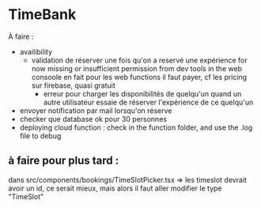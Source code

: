 # TimeBank

À faire :

- availibility
  - validation de réserver une fois qu'on a reservé une expérience
    for now missing or insufficient permission from dev tools in the web consoole
    en fait pour les web functions il faut payer, cf les pricing sur firebase, quasi gratuit
    - erreur pour charger les disponibilités de quelqu'un quand un autre utilisateur essaie de réserver l'expérience de ce quelqu'un
- envoyer notification par mail lorsqu'on réserve
- checker que database ok pour 30 personnes
- deploying cloud function : check in the function folder, and use the .log file to debug

## à faire pour plus tard :

dans src/components/bookings/TimeSlotPicker.tsx => les timeslot devrait avoir un id, ce serait mieux, mais alors il faut aller modifier le type "TimeSlot"
